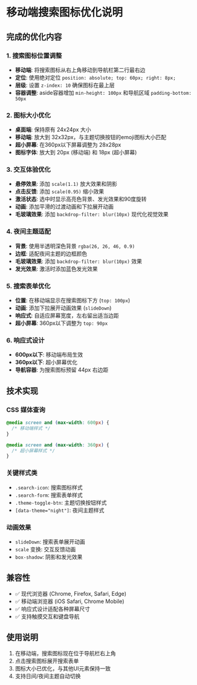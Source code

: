 # 移动端搜索图标优化说明

## 完成的优化内容

### 1. 搜索图标位置调整
- **移动端**: 将搜索图标从右上角移动到导航栏第二行最右边
- **定位**: 使用绝对定位 `position: absolute; top: 60px; right: 8px;`
- **层级**: 设置 `z-index: 10` 确保图标在最上层
- **容器调整**: aside容器增加 `min-height: 100px` 和导航区域 `padding-bottom: 50px`

### 2. 图标大小优化
- **桌面端**: 保持原有 24x24px 大小
- **移动端**: 放大到 32x32px，与主题切换按钮的emoji图标大小匹配
- **超小屏幕**: 在360px以下屏幕调整为 28x28px
- **图标字体**: 放大到 20px (移动端) 和 18px (超小屏幕)

### 3. 交互体验优化
- **悬停效果**: 添加 `scale(1.1)` 放大效果和阴影
- **点击反馈**: 添加 `scale(0.95)` 缩小效果
- **激活状态**: 选中时显示高亮色背景、发光效果和90度旋转
- **动画**: 添加平滑的过渡动画和下拉展开动画
- **毛玻璃效果**: 添加 `backdrop-filter: blur(10px)` 现代化视觉效果

### 4. 夜间主题适配
- **背景**: 使用半透明深色背景 `rgba(26, 26, 46, 0.9)`
- **边框**: 适配夜间主题的边框颜色
- **毛玻璃效果**: 添加 `backdrop-filter: blur(10px)` 效果
- **发光效果**: 激活时添加蓝色发光效果

### 5. 搜索表单优化
- **位置**: 在移动端显示在搜索图标下方 (`top: 100px`)
- **动画**: 添加下拉展开动画效果 (`slideDown`)
- **响应式**: 自适应屏幕宽度，左右留出适当边距
- **超小屏幕**: 360px以下调整为 `top: 90px`

### 6. 响应式设计
- **600px以下**: 移动端布局生效
- **360px以下**: 超小屏幕优化
- **导航容器**: 为搜索图标预留 44px 右边距

## 技术实现

### CSS 媒体查询
```css
@media screen and (max-width: 600px) {
  /* 移动端样式 */
}

@media screen and (max-width: 360px) {
  /* 超小屏幕样式 */
}
```

### 关键样式类
- `.search-icon`: 搜索图标样式
- `.search-form`: 搜索表单样式
- `.theme-toggle-btn`: 主题切换按钮样式
- `[data-theme="night"]`: 夜间主题样式

### 动画效果
- `slideDown`: 搜索表单展开动画
- `scale` 变换: 交互反馈动画
- `box-shadow`: 阴影和发光效果

## 兼容性
- ✅ 现代浏览器 (Chrome, Firefox, Safari, Edge)
- ✅ 移动端浏览器 (iOS Safari, Chrome Mobile)
- ✅ 响应式设计适配各种屏幕尺寸
- ✅ 支持触摸交互和键盘导航

## 使用说明
1. 在移动端，搜索图标现在位于导航栏右上角
2. 点击搜索图标展开搜索表单
3. 图标大小已优化，与其他UI元素保持一致
4. 支持日间/夜间主题自动切换